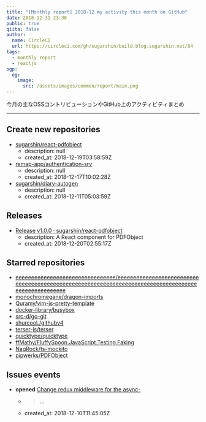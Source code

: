 ```yaml
---
title: "[Monthly report] 2018-12 my activity this month on GitHub"
date: 2018-12-31 23:30
public: true
qiita: false
author:
  name: CircleCI
  url: https://circleci.com/gh/sugarshin/build.blog.sugarshin.net/84
tags:
  - monthly report
  - reactjs
ogp:
  og:
    image:
      src: /assets/images/common/report/main.png
---
```


今月の主なOSSコントリビューションやGitHub上のアクティビティまとめ

***

## Create new repositories

- [sugarshin/react-pdfobject](https://github.com/sugarshin/react-pdfobject)
  - description: null
  - created_at: 2018-12-19T03:58:59Z
- [remap-app/authentication-srv](https://github.com/remap-app/authentication-srv)
  - description: null
  - created_at: 2018-12-17T10:02:28Z
- [sugarshin/diary-autogen](https://github.com/sugarshin/diary-autogen)
  - description: null
  - created_at: 2018-12-11T05:03:59Z

## Releases

- [Release v1.0.0 · sugarshin/react-pdfobject](https://github.com/sugarshin/react-pdfobject/releases/tag/v1.0.0)
  - description: A React component for PDFObject
  - created_at: 2018-12-20T02:55:17Z

## Starred repositories

- [eeeeeeeeeeeeeeeeeeeeeeeeeeeeeeee/eeeeeeeeeeeeeeeeeeeeeeeeeeeeeeeeeeeeeeeeeeeeeeeeeeeeeeeeeeeeeeeeeeeeeeeeeeeeeeeeeeeeeeeeeeeeeeeeeeee](https://github.com/eeeeeeeeeeeeeeeeeeeeeeeeeeeeeeee/eeeeeeeeeeeeeeeeeeeeeeeeeeeeeeeeeeeeeeeeeeeeeeeeeeeeeeeeeeeeeeeeeeeeeeeeeeeeeeeeeeeeeeeeeeeeeeeeeeee)
- [monochromegane/dragon-imports](https://github.com/monochromegane/dragon-imports)
- [Quramy/vim-js-pretty-template](https://github.com/Quramy/vim-js-pretty-template)
- [docker-library/busybox](https://github.com/docker-library/busybox)
- [src-d/go-git](https://github.com/src-d/go-git)
- [shurcooL/githubv4](https://github.com/shurcooL/githubv4)
- [terser-js/terser](https://github.com/terser-js/terser)
- [quicktype/quicktype](https://github.com/quicktype/quicktype)
- [ffMathy/FluffySpoon.JavaScript.Testing.Faking](https://github.com/ffMathy/FluffySpoon.JavaScript.Testing.Faking)
- [NagRock/ts-mockito](https://github.com/NagRock/ts-mockito)
- [pipwerks/PDFObject](https://github.com/pipwerks/PDFObject)

## Issues events

- **opened** [Change redux middleware for the async-](https://github.com/sugarshin/blog.sugarshin.net/issues/400)
  - > ...
  - created_at: 2018-12-10T11:45:05Z
